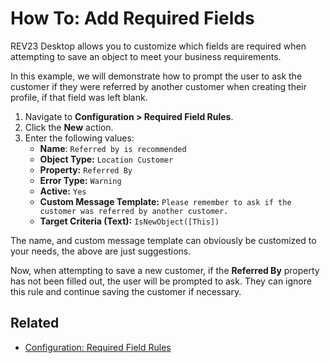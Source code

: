 # How To: Add Required Fields

REV23 Desktop allows you to customize which fields are required when attempting to save an object to meet your business requirements.

In this example, we will demonstrate how to prompt the user to ask the customer if they were referred by another customer when creating their profile, if that field was left blank.

1. Navigate to **Configuration > Required Field Rules**.
2. Click the **New** action.
3. Enter the following values:
    - **Name**: `Referred by is recommended`
    - **Object Type:** `Location Customer`
    - **Property:** `Referred By`
    - **Error Type:** `Warning`
    - **Active:** `Yes`
    - **Custom Message Template:** `Please remember to ask if the customer was referred by another customer.`
    - **Target Criteria (Text):** `IsNewObject([This])`

The name, and custom message template can obviously be customized to your needs, the above are just suggestions.

Now, when attempting to save a new customer, if the **Referred By** property has not been filled out, the user will be prompted to ask. They can ignore this rule and continue saving the customer if necessary.

## Related

- [Configuration: Required Field Rules](../configuration/required-field-rules.md)